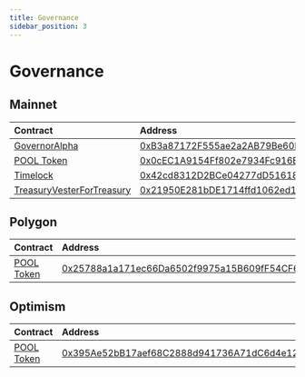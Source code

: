 ```yaml
---
title: Governance
sidebar_position: 3
---
```


# Governance

## Mainnet

| Contract | Address | Artifact |
| :--- | :--- | :--- |
| [GovernorAlpha](https://github.com/pooltogether/governance/blob/main/contracts/GovernorAlpha.sol) | [0xB3a87172F555ae2a2AB79Be60B336D2F7D0187f0](https://etherscan.io/address/0xB3a87172F555ae2a2AB79Be60B336D2F7D0187f0) | [Artifact](https://github.com/pooltogether/governance/tree/master/deployments/mainnet/GovernorAlpha.json) |
| [POOL Token](https://github.com/pooltogether/governance/blob/main/contracts/Pool.sol) | [0x0cEC1A9154Ff802e7934Fc916Ed7Ca50bDE6844e](https://etherscan.io/address/0x0cEC1A9154Ff802e7934Fc916Ed7Ca50bDE6844e) | [Artifact](https://github.com/pooltogether/governance/tree/master/deployments/mainnet/Pool.json) |
| [Timelock](https://github.com/pooltogether/governance/blob/main/contracts/Timelock.sol) | [0x42cd8312D2BCe04277dD5161832460e95b24262E](https://etherscan.io/address/0x42cd8312D2BCe04277dD5161832460e95b24262E) | [Artifact](https://github.com/pooltogether/governance/tree/master/deployments/mainnet/Timelock.json) |
| [TreasuryVesterForTreasury](https://github.com/pooltogether/governance/blob/main/contracts/TreasuryVester.sol) | [0x21950E281bDE1714ffd1062ed17c56D4D8de2359](https://etherscan.io/address/0x21950E281bDE1714ffd1062ed17c56D4D8de2359) | [Artifact](https://github.com/pooltogether/governance/tree/master/deployments/mainnet/TreasuryVesterForTreasury.json) |

## Polygon

| Contract | Address |
| :--- | :--- |
| [POOL Token](https://github.com/pooltogether/governance/blob/main/contracts/Pool.sol) | [0x25788a1a171ec66Da6502f9975a15B609fF54CF6](https://polygonscan.com/address/0x25788a1a171ec66Da6502f9975a15B609fF54CF6) |

## Optimism

| Contract | Address |
| :--- | :--- |
| [POOL Token](https://github.com/pooltogether/governance/blob/main/contracts/Pool.sol) | [0x395Ae52bB17aef68C2888d941736A71dC6d4e125](https://optimistic.etherscan.io/address/0x395ae52bb17aef68c2888d941736a71dc6d4e125) |
